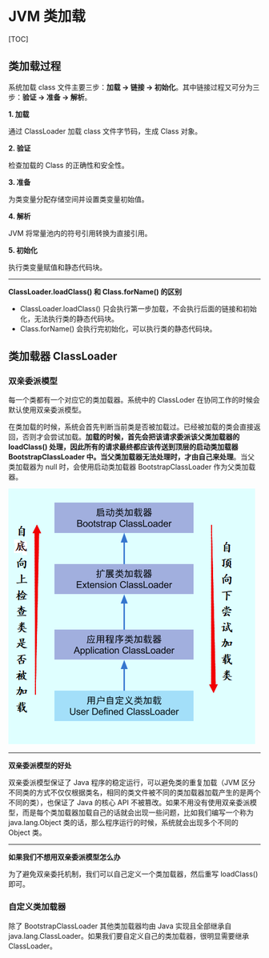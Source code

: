 # JVM 类加载

[TOC]

## 类加载过程

系统加载 class 文件主要三步：**加载 -> 链接 -> 初始化**。其中链接过程又可分为三步：**验证 -> 准备 -> 解析**。

**1. 加载**

通过 ClassLoader 加载 class 文件字节码，生成 Class 对象。

**2. 验证**

检查加载的 Class 的正确性和安全性。

**3. 准备**

为类变量分配存储空间并设置类变量初始值。

**4. 解析**

JVM 将常量池内的符号引用转换为直接引用。

**5. 初始化**

执行类变量赋值和静态代码块。

---

**ClassLoader.loadClass() 和 Class.forName() 的区别**

- ClassLoader.loadClass() 只会执行第一步加载，不会执行后面的链接和初始化，无法执行类的静态代码块。
- Class.forName() 会执行完初始化，可以执行类的静态代码块。

## 类加载器 ClassLoader

### 双亲委派模型

每一个类都有一个对应它的类加载器。系统中的 ClassLoder 在协同工作的时候会默认使用双亲委派模型。

在类加载的时候，系统会首先判断当前类是否被加载过。已经被加载的类会直接返回，否则才会尝试加载。**加载的时候，首先会把该请求委派该父类加载器的 loadClass() 处理，因此所有的请求最终都应该传送到顶层的启动类加载器 BootstrapClassLoader 中。当父类加载器无法处理时，才由自己来处理**。当父类加载器为 null 时，会使用启动类加载器 BootstrapClassLoader 作为父类加载器。

![](_v_images/20190724100137494_18135.png)

---

**双亲委派模型的好处**

双亲委派模型保证了 Java 程序的稳定运行，可以避免类的重复加载（JVM 区分不同类的方式不仅仅根据类名，相同的类文件被不同的类加载器加载产生的是两个不同的类），也保证了 Java 的核心 API 不被篡改。如果不用没有使用双亲委派模型，而是每个类加载器加载自己的话就会出现一些问题，比如我们编写一个称为 java.lang.Object 类的话，那么程序运行的时候，系统就会出现多个不同的 Object 类。

---

**如果我们不想用双亲委派模型怎么办**

为了避免双亲委托机制，我们可以自己定义一个类加载器，然后重写 loadClass() 即可。

### 自定义类加载器

除了 BootstrapClassLoader 其他类加载器均由 Java 实现且全部继承自 java.lang.ClassLoader。如果我们要自定义自己的类加载器，很明显需要继承 ClassLoader。
